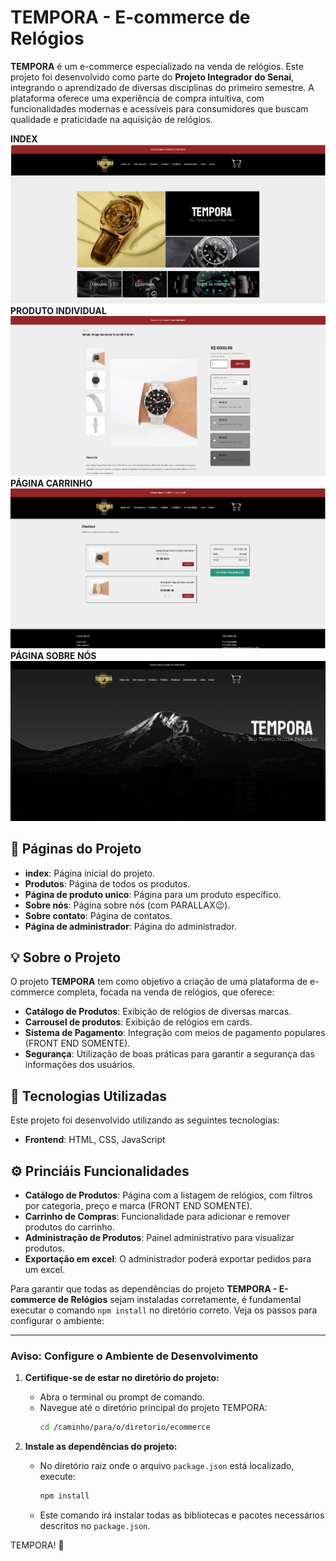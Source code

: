 # TEMPORA - E-commerce de Relógios

**TEMPORA** é um e-commerce especializado na venda de relógios. Este projeto foi desenvolvido como parte do **Projeto Integrador do Senai**, integrando o aprendizado de diversas disciplinas do primeiro semestre. A plataforma oferece uma experiência de compra intuitiva, com funcionalidades modernas e acessíveis para consumidores que buscam qualidade e praticidade na aquisição de relógios.

**INDEX**
![Imagem do Projeto](ecommerce/imagens/home.png)  <!-- Exemplo de imagem local -->
**PRODUTO INDIVIDUAL**
![Imagem do Projeto](ecommerce/imagens/Produto.png)  <!-- Exemplo de imagem local -->
**PÁGINA CARRINHO**
![Imagem do Projeto](ecommerce/imagens/carrinho.png)  <!-- Exemplo de imagem local -->
**PÁGINA SOBRE NÓS**
![Imagem do Projeto](ecommerce/imagens/fale_conosco.png)  <!-- Exemplo de imagem local -->

## 🎁 Páginas do Projeto
- **index**: Página inicial do projeto.
- **Produtos**: Página de todos os produtos.
- **Página de produto unico**: Página para um produto específico.
- **Sobre nós**: Página sobre nós (com PARALLAX😉).
- **Sobre contato**: Página de contatos.
- **Página de administrador**: Página do administrador.

## 💡 Sobre o Projeto

O projeto **TEMPORA** tem como objetivo a criação de uma plataforma de e-commerce completa, focada na venda de relógios, que oferece:

- **Catálogo de Produtos**: Exibição de relógios de diversas marcas.
- **Carrousel de produtos**: Exibição de relógios em cards.
- **Sistema de Pagamento**: Integração com meios de pagamento populares (FRONT END SOMENTE).
- **Segurança**: Utilização de boas práticas para garantir a segurança das informações dos usuários.



## 🚀 Tecnologias Utilizadas

Este projeto foi desenvolvido utilizando as seguintes tecnologias:

- **Frontend**: HTML, CSS, JavaScript
    
## ⚙️ Princiáis Funcionalidades

- **Catálogo de Produtos**: Página com a listagem de relógios, com filtros por categoria, preço e marca (FRONT END SOMENTE).
- **Carrinho de Compras**: Funcionalidade para adicionar e remover produtos do carrinho.
- **Administração de Produtos**: Painel administrativo para visualizar produtos.
- **Exportação em excel**: O administrador poderá exportar pedidos para um excel.


Para garantir que todas as dependências do projeto **TEMPORA - E-commerce de Relógios** sejam instaladas corretamente, é fundamental executar o comando `npm install` no diretório correto. Veja os passos para configurar o ambiente:  

---

### **Aviso: Configure o Ambiente de Desenvolvimento**  

1. **Certifique-se de estar no diretório do projeto:**  
   - Abra o terminal ou prompt de comando.  
   - Navegue até o diretório principal do projeto TEMPORA:  
     ```bash
     cd /caminho/para/o/diretorio/ecommerce
     ```

2. **Instale as dependências do projeto:**  
   - No diretório raiz onde o arquivo `package.json` está localizado, execute:  
     ```bash
     npm install
     ```
   - Este comando irá instalar todas as bibliotecas e pacotes necessários descritos no `package.json`.

 TEMPORA! 🚀



